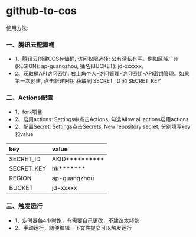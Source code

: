 # github-to-cos

使用方法:


### 一、腾讯云配置桶

* 1、腾讯云创建COS存储桶, 访问权限选择: 公有读私有写。例如区域广州(REGION): ap-guangzhou, 桶名(BUCKET): jd-xxxxxx。
* 2、获取桶API访问密钥: 右上角个人-访问管理-访问密钥-API密钥管理。如果第一次创建, 点击新建密钥
获取到 SECRET_ID 和 SECRET_KEY

### 二、Actions配置

* 1、fork项目
* 2、启用actions: Settings中点击Actions, 勾选Allow all actions启用actions
* 2、配置Secret: Settings点击Secrets, New repository secret, 分别填写key和value

|  key   | value  |
|  :----  | :----  |
| SECRET_ID  | AKID********** |
| SECRET_KEY  | hk******* |
| REGION  | ap-guangzhou |
| BUCKET  | jd-xxxxx |

### 三、触发运行
* 1、定时器每4小时跑，有需要自己更改，不建议太频繁
* 2、手动运行，随便编辑一下文件提交可以触发运行
